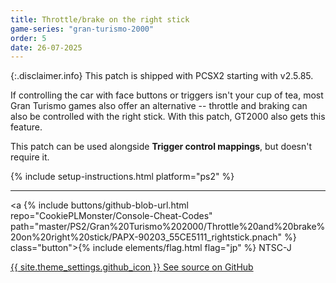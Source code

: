 ```yaml
---
title: Throttle/brake on the right stick
game-series: "gran-turismo-2000"
order: 5
date: 26-07-2025
---
```


{:.disclaimer.info}
This patch is shipped with PCSX2 starting with v2.5.85.

If controlling the car with face buttons or triggers isn't your cup of tea, most Gran Turismo games also offer an alternative -- throttle and braking
can also be controlled with the right stick. With this patch, GT2000 also gets this feature.

This patch can be used alongside **Trigger control mappings**, but doesn't require it.

{% include setup-instructions.html platform="ps2" %}

***

<a {% include buttons/github-blob-url.html repo="CookiePLMonster/Console-Cheat-Codes" path="master/PS2/Gran%20Turismo%202000/Throttle%20and%20brake%20on%20right%20stick/PAPX-90203_55CE5111_rightstick.pnach" %} class="button">{% include elements/flag.html flag="jp" %} NTSC-J</a>

<a href="https://github.com/CookiePLMonster/Console-Cheat-Codes/tree/master/PS2/Gran%20Turismo%202000/Throttle%20and%20brake%20on%20right%20stick" class="button github" target="_blank">{{ site.theme_settings.github_icon }} See source on GitHub</a>
